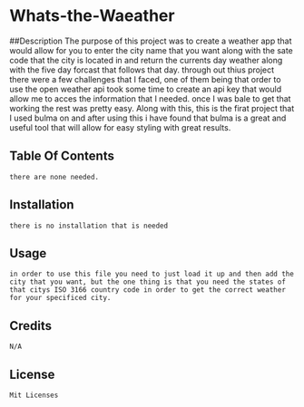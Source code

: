 # Whats-the-Waeather

##Description 
    The purpose of this project was to create a weather app that would allow for you to enter the city name that you want along with the sate code that the city is located in and return the currents day weather along with the five day forcast that follows that day. through out thius project there were a few challenges that I faced, one of them being that order to use the open weather api took some time to create an api key that would allow me to acces the information that I needed. once I was bale to get that working the rest was pretty easy. Along with this, this is the firat project that I used bulma on and after using this i have found that bulma is a great and useful tool that will allow for easy styling with great results.

## Table Of Contents
    there are none needed.

## Installation 
    there is no installation that is needed    

## Usage
    in order to use this file you need to just load it up and then add the city that you want, but the one thing is that you need the states of that citys ISO 3166 country code in order to get the correct weather for your specificed city.

## Credits 
    N/A

## License
    Mit Licenses 